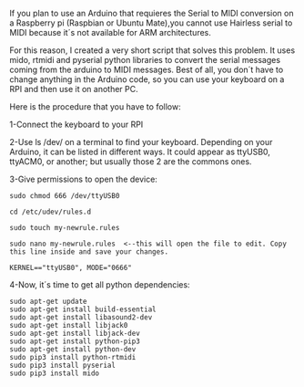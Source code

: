 If you plan to use an Arduino that requieres the Serial to MIDI conversion on a Raspberry pi (Raspbian or Ubuntu Mate),you cannot use Hairless serial to MIDI because it´s not available for ARM architectures.

For this reason, I created a very short script that solves this problem. It uses mido, rtmidi and pyserial python libraries to convert the serial messages coming from the arduino to MIDI messages. Best of all, you don´t have to change anything in the Arduino code, so you can use your keyboard on a RPI and then use it on another PC.


Here is the procedure that you have to follow:

1-Connect the keyboard to your RPI

2-Use ls /dev/ on a terminal to find your keyboard. Depending on your Arduino, it can be listed in different ways. It could appear as ttyUSB0, ttyACM0, or another; but usually those 2 are the commons ones.

3-Give permissions to open the device:
  
    sudo chmod 666 /dev/ttyUSB0
  
    cd /etc/udev/rules.d
  
    sudo touch my-newrule.rules
  
    sudo nano my-newrule.rules  <--this will open the file to edit. Copy this line inside and save your changes.
  
    KERNEL=="ttyUSB0", MODE="0666"

4-Now, it´s time to get all python dependencies:


    sudo apt-get update
    sudo apt-get install build-essential
    sudo apt-get install libasound2-dev
    sudo apt-get install libjack0
    sudo apt-get install libjack-dev
    sudo apt-get install python-pip3
    sudo apt-get install python-dev
    sudo pip3 install python-rtmidi
    sudo pip3 install pyserial
    sudo pip3 install mido
    
    
